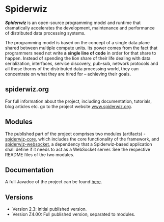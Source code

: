 # Spiderwiz
<strong><em>Spiderwiz</em></strong> is an open-source programming model and runtime that dramatically accelerates the development, maintenance and performance of distributed data processing systems.

The programming model is based on the concept of a single data plane shared between multiple compute units. Its power comes from the fact that programmers need not write <strong>a single line of code</strong> in order for that share to happen. Instead of spending the lion share of their life dealing with data serialization, interfaces, service discovery, pub-sub, network protocols and all those thorns of the distributed data processing world, they can concentrate on what they are hired for – achieving their goals.

## spiderwiz.org
For full information about the project, including documentation, tutorials, blog articles etc. go to the project website <a href=http://spiderwiz.org>www.spiderwiz.org</a>.

## Modules
The published part of the project comprises two modules (artifacts) - [spiderwiz-core](https://github.com/zvilif/spiderwiz/tree/master/spiderwiz-core "spiderwiz-core"), which includes the core functionality of the framework, and [spiderwiz-websocket](https://github.com/zvilif/spiderwiz/tree/master/spiderwiz-websocket "spiderwiz-websocket"), a dependency that a Spiderwiz-based application shall define if it needs to act as a WebSocket server. See the respective README files of the two modules.
## Documentation
A full Javadoc of the project can be found <a href="http://spiderwiz.org/docs/apidocs/">here</a>.

## Versions
- Version 2.3: initial published version.
- Version Z4.00: Full published version, separated to modules.
